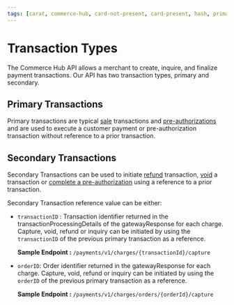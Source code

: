 ```yaml
---
tags: [carat, commerce-hub, card-not-present, card-present, hash, primary-transactions, secondary-transactions]
---
```


# Transaction Types

The Commerce Hub API allows a merchant to create, inquire, and finalize payment transactions. Our API has two transaction types, primary and secondary.

## Primary Transactions

Primary transactions are typical [sale](../Transactions/Charges.md) transactions and [pre-authorizations](../Transactions/Charges.md) and are used to execute a customer payment or pre-authorization transaction without reference to a prior transaction.

## Secondary Transactions

Secondary Transactions can be used to initiate [refund](../Transactions/Refund.md) transaction, [void](../Transactions/Cancel.md) a transaction or [complete a pre-authorization](../Transactions/Capture.md) using a reference to a prior transaction.

Secondary Transaction reference value can be either:

- `transactionID` : Transaction identifier returned in the transactionProcessingDetails of the gatewayResponse for each charge. Capture, void, refund or inquiry can be initiated by using the `transactionID` of the previous primary transaction as a reference.

  **Sample Endpoint :** `/payments/v1/charges/{transactionId}/capture`
  </br>

- `orderID`: Order identifier returned in the gatewayResponse for each charge. Capture, void, refund or inquiry can be initiated by using the `orderID` of the previous primary transaction as a reference.

  **Sample Endpoint :** `/payments/v1/charges/orders/{orderId}/capture`



<!--


https://docs.fiserv.com/docs/payments/docs/2.%20Payment%20APIs/2.1.%20Taking%20Payments/ii.%20Taking%20Customer%20Payments/1.%20The-Payments-API.md
+
https://docs.fiserv.com/docs/payments/docs/2.%20Payment%20APIs/2.1.%20Taking%20Payments/viii.Using%20orderId/Using-orderId.md


>